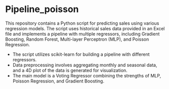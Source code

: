 # Pipeline_poisson

This repository contains a Python script for predicting sales using various regression models. The script uses historical sales data provided in an Excel file and implements a pipeline with multiple regressors, including Gradient Boosting, Random Forest, Multi-layer Perceptron (MLP), and Poisson Regression.


- The script utilizes scikit-learn for building a pipeline with different regressors.
- Data preprocessing involves aggregating monthly and seasonal data, and a 4D plot of the data is generated for visualization.
- The main model is a Voting Regressor combining the strengths of MLP, Poisson Regression, and Gradient Boosting.
